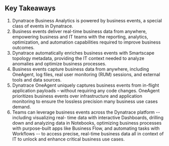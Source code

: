 ## Key Takeaways

1. Dynatrace Business Analytics is powered by business events, a special class of events in Dynatrace.
1. Business events deliver real-time business data from anywhere, empowering business and IT teams
with the reporting, analytics, optimization, and automation capabilities required to improve business
outcomes.
1. Dynatrace automatically enriches business events with Smartscape topology metadata,
providing the IT context needed to analyze anomalies and optimize business processes.
1. Business events capture business data from anywhere, including OneAgent, log files, real user
monitoring (RUM) sessions, and external tools and data sources.
1. Dynatrace OneAgent uniquely captures business events from in-flight application payloads –
without requiring any code changes. OneAgent prioritizes business events over infrastructure
and application monitoring to ensure the lossless precision many business use cases demand.
1. Teams can leverage business events across the Dynatrace platform -- including visualizing real-
time data with interactive Dashboards, drilling down and analyzing data in Notebooks,
optimizing business processes with purpose-built apps like Business Flow, and automating tasks
with Workflows -- to access precise, real-time business data all in context of IT to unlock and
enhance critical business use cases.


  



